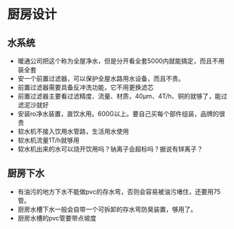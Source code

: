 # 厨房设计

## 水系统

* 暖通公司把这个称为全屋净水，但是分开看全套5000内就能搞定，而且不用装全套
* 安一个前置过滤器，可以保护全屋水路用水设备，而且不贵。
* 前置过滤器需要具备反冲洗功能，它不用更换滤芯
* 前置过滤器主要看过滤精度、流量、材质，40μm、4T/h、铜的就够了，能过滤泥沙就好
* 安装ro净水装置，直饮水用。600G以上。要自己买每个部件组装，品牌的很贵
* 软水机不接入饮用水管路，生活用水使用
* 软水机流量1T/h就够用
* 软水机出来的水可以烧开饮用吗？钠离子会超标吗？据说有锌离子？

## 厨房下水

* 有油污的地方下水不能做pvc的存水弯，否则会容易被油污堵住，还要用75管。
* 厨房水槽下水一般会自带一个可拆卸的存水弯防臭装置，够用了。
* 厨房水槽的pvc管要带点坡度
